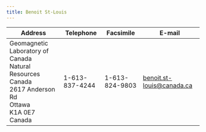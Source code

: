 ```yaml
---
title: Benoit St-Louis
---
```


| Address | Telephone | Facsimile | E-mail |
|---------------------------|-----------|-----------|--------|
|Geomagnetic Laboratory of Canada<br/>Natural Resources Canada<br/>2617 Anderson Rd<br/>Ottawa<br/>K1A 0E7<br/>Canada|1-613-837-4244|1-613-824-9803|benoit.st-louis@canada.ca|
